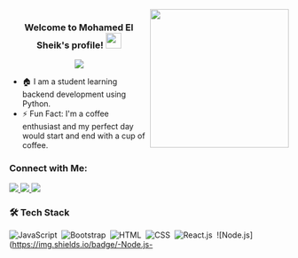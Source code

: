 <img width="250" align="right" src="https://c.tenor.com/_DOBjnGspYAAAAAM/code-coding.gif">
<h3 align="center">Welcome to Mohamed El Sheik's profile! <img src="https://media.giphy.com/media/hvRJCLFzcasrR4ia7z/giphy.gif" width="28"></h3>

<!-- Typing SVG -->
<p align="center">
  <a href="https://github.com/DenverCoder1/readme-typing-svg">
    <img src="https://readme-typing-svg.herokuapp.com/?lines=Programming%20Student;Always%20learning%20new%20things&font=Fira%20Code&center=true&width=440&height=45&color=f75c7e&vCenter=true&size=22">
  </a>
</p>

- 🏠 I am a student learning backend development using Python.
- ⚡ Fun Fact: I'm a coffee enthusiast and my perfect day would start and end with a cup of coffee.

### Connect with Me:
<a href="https://www.linkedin.com/in/mohamed-el-sheik-7a028b220/" target="_blank">
  <img src="https://img.shields.io/badge/-LinkedIn-0077B5?style=for-the-badge&logo=Linkedin&logoColor=white"/>
</a>
<a href="https://t.me/Mohamed_MMv" target="_blank">
  <img src="https://img.shields.io/badge/-Telegram-0077B5?style=for-the-badge&logo=Telegram&logoColor=white"/>
</a>
<a href="https://github.com/Mohamedmv22" target="_blank">
  <img src="https://img.shields.io/badge/-GitHub-181717?style=for-the-badge&logo=github&logoColor=white"/>
</a>

### 🛠️ Tech Stack
![JavaScript](https://img.shields.io/badge/-JavaScript-05122A?style=flat&logo=javascript)&nbsp;
![Bootstrap](https://img.shields.io/badge/-Bootstrap-05122A?style=flat&logo=bootstrap&logoColor=563D7C)&nbsp;
![HTML](https://img.shields.io/badge/-HTML-05122A?style=flat&logo=HTML5)&nbsp;
![CSS](https://img.shields.io/badge/-CSS-05122A?style=flat&logo=CSS3&logoColor=1572B6)&nbsp;
![React.js](https://img.shields.io/badge/-React-05122A?style=flat&logo=react)&nbsp;
![Node.js](https://img.shields.io/badge/-Node.js-
